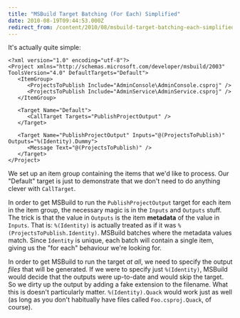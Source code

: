 ```yaml
---
title: "MSBuild Target Batching (For Each) Simplified"
date: 2010-08-19T09:44:53.000Z
redirect_from: /content/2010/08/msbuild-target-batching-each-simplified
---
```

It's actually quite simple:

```
<?xml version="1.0" encoding="utf-8"?>
<Project xmlns="http://schemas.microsoft.com/developer/msbuild/2003" ToolsVersion="4.0" DefaultTargets="Default">
   <ItemGroup>
      <ProjectsToPublish Include="AdminConsole\AdminConsole.csproj" />
      <ProjectsToPublish Include="AdminService\AdminService.csproj" />
   </ItemGroup>

   <Target Name="Default">
      <CallTarget Targets="PublishProjectOutput" />
   </Target>

   <Target Name="PublishProjectOutput" Inputs="@(ProjectsToPublish)" Outputs="%(Identity).Dummy">
      <Message Text="@(ProjectsToPublish)" />
   </Target>
</Project>
```

We set up an item group containing the items that we'd like to process. Our "Default" target is just to demonstrate that we don't need to do anything clever with `CallTarget`.

In order to get MSBuild to run the `PublishProjectOutput` target for each item in the item group, the necessary magic is in the `Inputs` and `Outputs` stuff. The trick is that the value in `Outputs` is the item **metadata** of the value in `Inputs`. That is: `%(Identity)` is actually treated as if it was `%(ProjectsToPublish.Identity)`. MSBuild batches where the metadata values match. Since `Identity` is unique, each batch will contain a single item, giving us the "for each" behaviour we're looking for.

In order to get MSBuild to run the target _at all_, we need to specify the output _files_ that will be generated. If we were to specify just `%(Identity)`, MSBuild would decide that the outputs were up-to-date and would skip the target. So we dirty up the output by adding a fake extension to the filename. What this is doesn't particularly matter. `%(Identity).Quack` would work just as well (as long as you don't habitually have files called `Foo.csproj.Quack`, of course).
